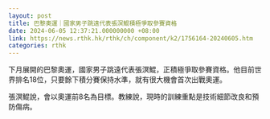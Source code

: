 ```yaml
---
layout: post
title: 巴黎奧運｜國家男子跳遠代表張溟鯤積極爭取參賽資格
date: 2024-06-05 12:37:21.000000000 +08:00
link: https://news.rthk.hk/rthk/ch/component/k2/1756164-20240605.htm
categories: rthk
---
```


下月展開的巴黎奧運，國家男子跳遠代表張溟鯤，正積極爭取參賽資格。他目前世界排名18位，只要餘下積分賽保持水準，就有很大機會首次出戰奧運。

張溟鯤說，會以奧運前8名為目標。教練說，現時的訓練重點是技術細節改良和預防傷病。

